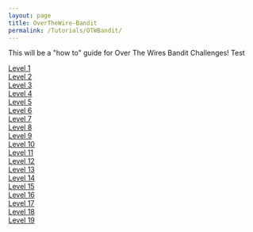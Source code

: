 ```yaml
---
layout: page
title: OverTheWire-Bandit
permalink: /Tutorials/OTWBandit/
---
```


This will be a "how to" guide for Over The Wires Bandit Challenges!
Test

[Level 1](https://zacvr.github.io//Tutorials/OTWBandit/Level_1)
<br/>
[Level 2](https://zacvr.github.io//Tutorials/OTWBandit/Level_2)
<br/>
[Level 3](https://zacvr.github.io//Tutorials/OTWBandit/Level_3)
<br/>
[Level 4](https://zacvr.github.io//Tutorials/OTWBandit/Level_4)
<br/>
[Level 5](https://zacvr.github.io//Tutorials/OTWBandit/Level_5)
<br/>
[Level 6](https://zacvr.github.io//Tutorials/OTWBandit/Level_6)
<br/>
[Level 7](https://zacvr.github.io//Tutorials/OTWBandit/Level_7)
<br/>
[Level 8](https://zacvr.github.io//Tutorials/OTWBandit/Level_8)
<br/>
[Level 9](https://zacvr.github.io//Tutorials/OTWBandit/Level_9)
<br/>
[Level 10](https://zacvr.github.io//Tutorials/OTWBandit/Level_10)
<br/>
[Level 11](https://zacvr.github.io//Tutorials/OTWBandit/Level_11)
<br/>
[Level 12](https://zacvr.github.io//Tutorials/OTWBandit/Level_12)
<br/>
[Level 13](https://zacvr.github.io//Tutorials/OTWBandit/Level_13)
<br/>
[Level 14](https://zacvr.github.io//Tutorials/OTWBandit/Level_14)
<br/>
[Level 15](https://zacvr.github.io//Tutorials/OTWBandit/Level_15)
<br/>
[Level 16](https://zacvr.github.io//Tutorials/OTWBandit/Level_16)
<br/>
[Level 17](https://zacvr.github.io//Tutorials/OTWBandit/Level_17)
<br/>
[Level 18](https://zacvr.github.io//Tutorials/OTWBandit/Level_18)
<br/>
[Level 19](https://zacvr.github.io//Tutorials/OTWBandit/Level_19)
<br/>
